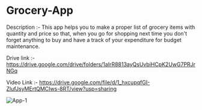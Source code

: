 # Grocery-App
Description :- This app helps you to make a proper list of grocery items with quantity and price so that, when you go for shopping next time you don't forget anything to buy and have a track of your expenditure for budget maintenance.

Drive link :- https://drive.google.com/drive/folders/1aIrR8813ayQsUvbiHCpK2UwG7PRJrNGq

Video Link :- https://drive.google.com/file/d/1_hxcupqfGI-ZlufJsyMErtQMCIws-8RT/view?usp=sharing

![App-1](https://user-images.githubusercontent.com/88450331/191494139-e41b3744-b61d-4c4c-adad-cc7dadf2ea37.jpg)

